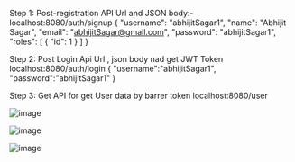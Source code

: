 Step 1:
Post-registration API Url and JSON body:-
localhost:8080/auth/signup
{
    "username": "abhijitSagar1",
    "name": "Abhijit Sagar",
    "email": "abhijitSagar@gmail.com",
    "password": "abhijitSagar1",
    "roles": [
        {
            "id": 1
        }
    ]
}


Step 2:
Post Login Api Url , json body nad get JWT Token 
  localhost:8080/auth/login
 {
    "username":"abhijitSagar1",
    "password":"abhijitSagar1"
}

Step 3:
Get  API for get User  data by barrer token 
localhost:8080/user

![image](https://github.com/user-attachments/assets/3fa782be-b1f9-4a5a-a200-3cd1d779629c)


![image](https://github.com/user-attachments/assets/f0f42433-cfea-4c86-b904-5f453e5edf6b)


![image](https://github.com/user-attachments/assets/65ff3121-d77f-4969-887b-2400be24645b)
